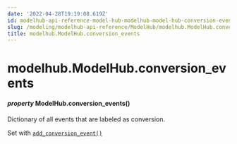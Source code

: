 ```yaml
---
date: '2022-04-28T19:19:08.619Z'
id: modelhub-api-reference-model-hub-modelhub-model-hub-conversion-events
slug: /modeling/modelhub-api-reference/ModelHub/modelhub.ModelHub.conversion-events/
title: modelhub.ModelHub.conversion_events
---
```


# modelhub.ModelHub.conversion_events


#### _property_ ModelHub.conversion_events()
Dictionary of all events that are labeled as conversion.

Set with [`add_conversion_event()`](/docs/modeling/modelhub-api-reference/ModelHub/modelhub.ModelHub.add-conversion-event/#modelhub.ModelHub.add-conversion-event)

<!-- !! processed by numpydoc !! -->
